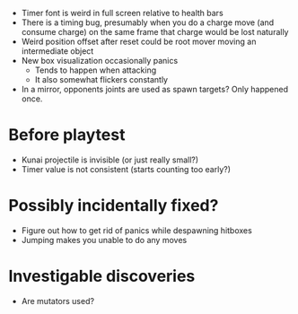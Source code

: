 - Timer font is weird in full screen relative to health bars
- There is a timing bug, presumably when you do a charge move (and consume charge) on the same frame that charge would be lost naturally
- Weird position offset after reset could be root mover moving an intermediate object
- New box visualization occasionally panics
	- Tends to happen when attacking
	- It also somewhat flickers constantly
- In a mirror, opponents joints are used as spawn targets? Only happened once.

# Before playtest
- Kunai projectile is invisible (or just really small?)
- Timer value is not consistent (starts counting too early?)


# Possibly incidentally fixed?
- Figure out how to get rid of panics while despawning hitboxes
- Jumping makes you unable to do any moves

# Investigable discoveries
- Are mutators used?